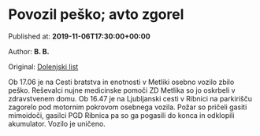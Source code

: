 
# Povozil peško; avto zgorel

Published at: **2019-11-06T17:30:00+00:00**

Author: **B. B.**

Original: [Dolenjski list](https://www.dolenjskilist.si/2019/11/06/228232/novice/kronika/Povozil_pesko_avto_zgorel/?utm_source=feedburner&utm_medium=feed&utm_campaign=Feed%3A+DolenjskiList+%28DolenjskiList%29&hl=en)

Ob 17.06 je na Cesti bratstva in enotnosti v Metliki osebno vozilo zbilo peško. Reševalci nujne medicinske pomoči ZD Metlika so jo oskrbeli v zdravstvenem domu.
Ob 16.47 je na Ljubljanski cesti v Ribnici na parkirišču zagorelo pod motornim pokrovom osebnega vozila. Požar so pričeli gasiti mimoidoči, gasilci PGD Ribnica pa so ga pogasili do konca in odklopili akumulator. Vozilo je uničeno.
